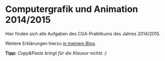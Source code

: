 Computergrafik und Animation 2014/2015
========

Hier finden sich alle Aufgaben des CGA-Praktikums des Jahres 2014/2015.

Weitere Erklärungen hierzu [in meinem Blog](https://mdxdave.de/tags/cga).

**Tipp:** *Copy&Paste bringt für die Klausur nichts :)*
